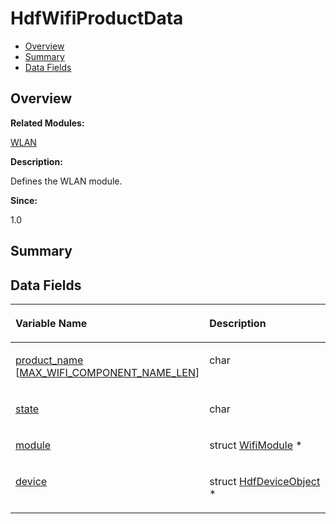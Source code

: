 # HdfWifiProductData<a name="EN-US_TOPIC_0000001054718127"></a>

-   [Overview](#section1804295604165631)
-   [Summary](#section737505320165631)
-   [Data Fields](#pub-attribs)

## **Overview**<a name="section1804295604165631"></a>

**Related Modules:**

[WLAN](wlan.md)

**Description:**

Defines the WLAN module. 

**Since:**

1.0

## **Summary**<a name="section737505320165631"></a>

## Data Fields<a name="pub-attribs"></a>

<a name="table250415575165631"></a>
<table><thead align="left"><tr id="row1787616474165631"><th class="cellrowborder" valign="top" width="50%" id="mcps1.1.3.1.1"><p id="p105581162165631"><a name="p105581162165631"></a><a name="p105581162165631"></a>Variable Name</p>
</th>
<th class="cellrowborder" valign="top" width="50%" id="mcps1.1.3.1.2"><p id="p1521919126165631"><a name="p1521919126165631"></a><a name="p1521919126165631"></a>Description</p>
</th>
</tr>
</thead>
<tbody><tr id="row999528405165631"><td class="cellrowborder" valign="top" width="50%" headers="mcps1.1.3.1.1 "><p id="p1467153957165631"><a name="p1467153957165631"></a><a name="p1467153957165631"></a><a href="wlan.md#ga97418ebfac2a3a4ecc77c3c98b1ae810">product_name</a> [<a href="wlan.md#gaf460a45a5e365279ca6bc5b3e8750542">MAX_WIFI_COMPONENT_NAME_LEN</a>]</p>
</td>
<td class="cellrowborder" valign="top" width="50%" headers="mcps1.1.3.1.2 "><p id="p28966165165631"><a name="p28966165165631"></a><a name="p28966165165631"></a>char </p>
</td>
</tr>
<tr id="row1196448419165631"><td class="cellrowborder" valign="top" width="50%" headers="mcps1.1.3.1.1 "><p id="p1435994145165631"><a name="p1435994145165631"></a><a name="p1435994145165631"></a><a href="wlan.md#gaf3ac6e671103cb8319d7ed2af62883f2">state</a></p>
</td>
<td class="cellrowborder" valign="top" width="50%" headers="mcps1.1.3.1.2 "><p id="p1864026555165631"><a name="p1864026555165631"></a><a name="p1864026555165631"></a>char </p>
</td>
</tr>
<tr id="row750397432165631"><td class="cellrowborder" valign="top" width="50%" headers="mcps1.1.3.1.1 "><p id="p1059442749165631"><a name="p1059442749165631"></a><a name="p1059442749165631"></a><a href="wlan.md#ga1d78d86692abec4c85fa96ea5c446509">module</a></p>
</td>
<td class="cellrowborder" valign="top" width="50%" headers="mcps1.1.3.1.2 "><p id="p669636309165631"><a name="p669636309165631"></a><a name="p669636309165631"></a>struct <a href="wifimodule.md">WifiModule</a> * </p>
</td>
</tr>
<tr id="row535158824165631"><td class="cellrowborder" valign="top" width="50%" headers="mcps1.1.3.1.1 "><p id="p180728803165631"><a name="p180728803165631"></a><a name="p180728803165631"></a><a href="wlan.md#ga689a86688de16eed6ffa023417967c9a">device</a></p>
</td>
<td class="cellrowborder" valign="top" width="50%" headers="mcps1.1.3.1.2 "><p id="p1792503162165631"><a name="p1792503162165631"></a><a name="p1792503162165631"></a>struct <a href="hdfdeviceobject.md">HdfDeviceObject</a> * </p>
</td>
</tr>
</tbody>
</table>


